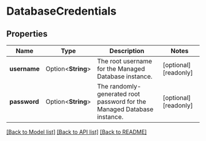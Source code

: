 # DatabaseCredentials

## Properties

Name | Type | Description | Notes
------------ | ------------- | ------------- | -------------
**username** | Option<**String**> | The root username for the Managed Database instance. | [optional][readonly]
**password** | Option<**String**> | The randomly-generated root password for the Managed Database instance. | [optional][readonly]

[[Back to Model list]](../README.md#documentation-for-models) [[Back to API list]](../README.md#documentation-for-api-endpoints) [[Back to README]](../README.md)



